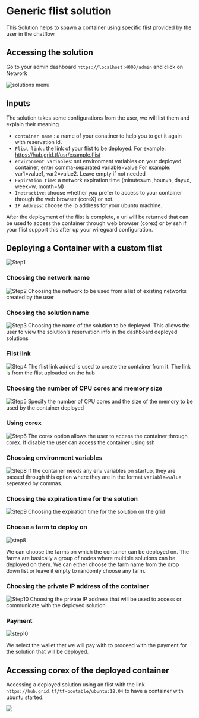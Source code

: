 # Generic flist solution

This Solution helps to spawn a container using specific flist provided by the user in the chatflow.

## Accessing the solution

Go to your admin dashboard `https://localhost:4000/admin` and click on Network

![solutions menu](./../adminmenu.png)

## Inputs

The solution takes some configurations from the user, we will list them and explain their meaning

- `container name` : a name of your conatiner to help you to get it again with reservation id.
- `Flist link` : the link of your flist to be deployed. For example: https://hub.grid.tf/usr/example.flist
- `environment variables`: set environment variables on your deployed container, enter comma-separated variable=value For example: var1=value1, var2=value2. Leave empty if not needed
- `Expiration time`: a network expiration time (minutes=m ,hour=h, day=d, week=w, month=M)
- `Inetractive`: choose whether you prefer to access to your container through the web browser (coreX) or not.
- `IP Address`: choose the ip address for your ubuntu machine.



After the deployment of the flist is complete, a url will be returned that can be used to access the container through web browser (corex) or by ssh if your flist support this after up your wireguard configuration.

## Deploying a Container with a custom flist

![Step1](flist1.png)

### Choosing the network name

![Step2](flist2.png)
Choosing the network to be used from a list of existing networks created by the user

### Choosing the solution name

![Step3](flist3.png)
Choosing the name of the solution to be deployed. This allows the user to view the solution's reservation info in the dashboard deployed solutions

### Flist link

![Step4](flist4.png)
The flist link added is used to create the container from it. The link is from the flist uploaded on the hub

### Choosing the number of CPU cores and memory size

![Step5](flist5.png)
Specify the number of CPU cores and the size of the memory to be used by the container deployed

### Using corex
![Step6](flist6.png)
The corex option allows the user to access the container through corex. If disable the user can access the container using ssh


### Choosing environment variables
![Step8](flist8.png)
If the container needs any env variables on startup, they are passed through this option where they are in the format `variable=value` seperated by commas.

### Choosing the expiration time for the solution
![Step9](flist9.png)
Choosing the expiration time for the solution on the grid

### Choose a farm to deploy on

![step8](../farms.png)

We can choose the farms on which the container can be deployed on. The farms are basically a group of nodes where multiple solutions can be deployed on them. We can either choose the farm name from the drop down list or leave it empty to randomly choose any farm.

### Choosing the private IP address of the container

![Step10](flist10.png)
Choosing the private IP address that will be used to access or communicate with the deployed solution

### Payment

![step10](../payment.png)

We select the wallet that we will pay with to proceed with the payment for the solution that will be deployed.

## Accessing corex of the deployed container

Accessing a deployed solution using an flist with the link  `https://hub.grid.tf/tf-bootable/ubuntu:18.04` to have a container with ubuntu started.

![](2.png)
